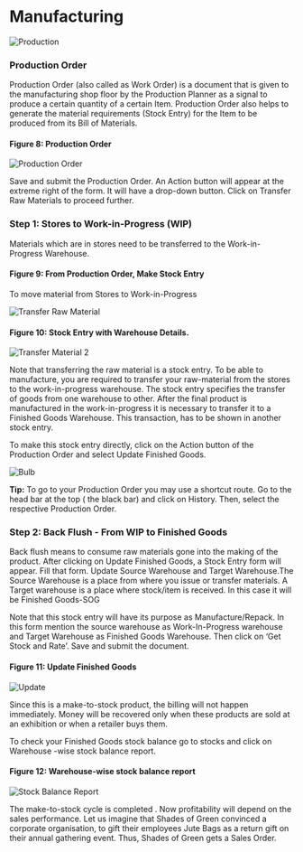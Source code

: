 # Manufacturing

![Production](/assets/frappe_io/images/erpnext/m-t-s-production-2.jpg)

### Production Order

Production Order (also called as Work Order) is a document that is given to the manufacturing shop floor by the Production Planner as a signal to produce a certain quantity of a certain Item. Production Order also helps to generate the material requirements (Stock Entry) for the Item to be produced from its Bill of Materials.

#### Figure 8: Production Order

![Production Order](/assets/frappe_io/images/erpnext/m-t-s-production-2.jpg)

Save and submit the Production Order. An Action button will appear at the extreme right of the form. It will have a drop-down button. Click on Transfer Raw Materials to proceed further. 

### Step 1: Stores to Work-in-Progress (WIP)

Materials which are in stores need to be transferred to the Work-in-Progress Warehouse.

#### Figure 9: From Production Order, Make Stock Entry

To move material from Stores to Work-in-Progress

![Transfer Raw Material](/assets/frappe_io/images/erpnext/transfer-raw-material.png)

#### Figure 10: Stock Entry with Warehouse Details.

![Transfer Material 2](/assets/frappe_io/images/erpnext/m-t-s-transfer-material.png)

Note that transferring the raw material is a stock entry. To be able to manufacture, you are required to transfer your raw-material from the stores to the work-in-progress warehouse. The stock entry specifies the transfer of goods from one warehouse to other. After the final product is manufactured in the work-in-progress it is necessary to transfer it to a Finished Goods Warehouse. This transaction, has to be shown in another stock entry.

To make this stock entry directly, click on the Action button of the Production Order and select Update Finished Goods.

![Bulb](/assets/frappe_io/images/erpnext/bulb.jpg)

__Tip:__  To go to your Production Order you may use a shortcut route. Go to the head bar at the top ( the black bar) and click on History. Then, select the respective Production Order.

### Step 2: Back Flush - From WIP to Finished Goods

Back flush means to consume raw materials gone into the making of the product. 
After clicking on Update Finished Goods, a Stock Entry form will appear.  Fill that form.
Update Source Warehouse and Target Warehouse.The Source Warehouse is a place from where you issue or transfer materials. A Target warehouse is a place where stock/item is received. In this case it will be Finished Goods-SOG

Note that this stock entry will have its purpose as Manufacture/Repack. In this form mention the source warehouse as Work-In-Progress warehouse and Target Warehouse as Finished Goods Warehouse. Then click on ‘Get Stock and Rate’. Save and submit the document.

#### Figure 11: Update Finished Goods

![Update](/assets/frappe_io/images/erpnext/m-t-s-update-fg.png)

Since this is a make-to-stock product, the billing will not happen immediately. Money will be recovered only when these products are sold at an exhibition or when a retailer buys them.

To check your Finished Goods stock balance go to stocks and click on Warehouse -wise stock balance report.

#### Figure 12: Warehouse-wise stock balance report

![Stock Balance Report](/assets/frappe_io/images/erpnext/m-t-s-warehouse-wise-balance.png)

The make-to-stock cycle is completed . Now profitability will depend on the sales performance. Let us imagine that Shades of Green convinced a corporate organisation, to gift their employees Jute Bags as a return gift on their annual gathering event. Thus, Shades of Green gets a Sales Order.




